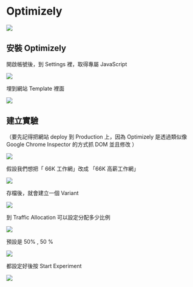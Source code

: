 # Optimizely

![](http://d.pr/i/138Ee+)

## 安裝 Optimizely

開啟帳號後，到 Settings 裡，取得專屬 JavaScript

![](http://d.pr/i/1arfO+)

埋到網站 Template 裡面

![](http://d.pr/i/12jDS+)

## 建立實驗

（要先記得把網站 deploy 到 Production 上，因為 Optimizely 是透過類似像 Google Chrome Inspector 的方式抓 DOM 並且修改 ）


![](http://d.pr/i/12SfX+)

假設我們想把「 66K 工作網」改成 「66K 高薪工作網」

![](http://d.pr/i/1bFkE+)

存檔後，就會建立一個 Variant

![](http://d.pr/i/7Ge9+)

到 Traffic Allocation 可以設定分配多少比例

 ![](http://d.pr/i/1kYv4+) 

預設是 50% , 50 %

![](http://d.pr/i/B4vV+)

都設定好後按 Start Experiment

![](http://d.pr/i/1fvRJ+)